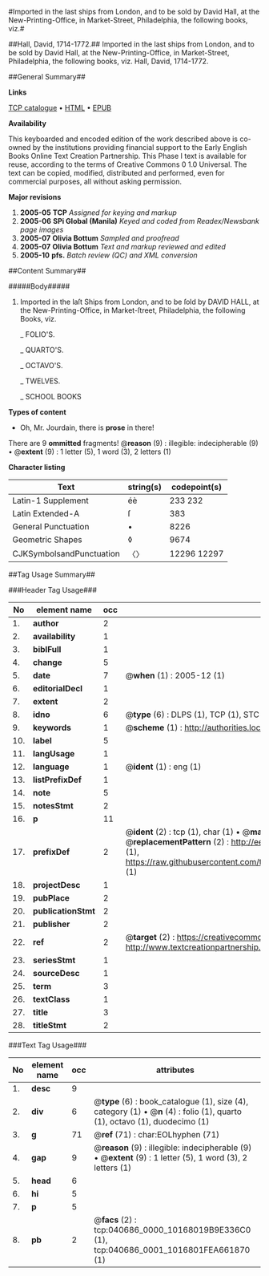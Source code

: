 #Imported in the last ships from London, and to be sold by David Hall, at the New-Printing-Office, in Market-Street, Philadelphia, the following books, viz.#

##Hall, David, 1714-1772.##
Imported in the last ships from London, and to be sold by David Hall, at the New-Printing-Office, in Market-Street, Philadelphia, the following books, viz.
Hall, David, 1714-1772.

##General Summary##

**Links**

[TCP catalogue](http://www.ota.ox.ac.uk/tcp/)  • 
[HTML](http://tei.it.ox.ac.uk/tcp/Texts-HTML/free/N30/N30663.html)  • 
[EPUB](http://tei.it.ox.ac.uk/tcp/Texts-EPUB/free/N30/N30663.epub)

**Availability**

This keyboarded and encoded edition of the
	       work described above is co-owned by the institutions
	       providing financial support to the Early English Books
	       Online Text Creation Partnership. This Phase I text is
	       available for reuse, according to the terms of Creative
	       Commons 0 1.0 Universal. The text can be copied,
	       modified, distributed and performed, even for
	       commercial purposes, all without asking permission.

**Major revisions**

1. __2005-05__ __TCP__ *Assigned for keying and markup*
1. __2005-06__ __SPi Global (Manila)__ *Keyed and coded from Readex/Newsbank page images*
1. __2005-07__ __Olivia Bottum__ *Sampled and proofread*
1. __2005-07__ __Olivia Bottum__ *Text and markup reviewed and edited*
1. __2005-10__ __pfs.__ *Batch review (QC) and XML conversion*

##Content Summary##

#####Body#####

1. Imported in the laſt Ships from London, and to be ſold by DAVID HALL, at the New-Printing-Office, in Market-ſtreet, Philadelphia, the following Books, viz.

    _ FOLIO'S.

    _ QUARTO'S.

    _ OCTAVO'S.

    _ TWELVES.

    _ SCHOOL BOOKS

**Types of content**

  * Oh, Mr. Jourdain, there is **prose** in there!

There are 9 **ommitted** fragments! 
 @__reason__ (9) : illegible: indecipherable (9)  •  @__extent__ (9) : 1 letter (5), 1 word (3), 2 letters (1)

**Character listing**


|Text|string(s)|codepoint(s)|
|---|---|---|
|Latin-1 Supplement|éè|233 232|
|Latin Extended-A|ſ|383|
|General Punctuation|•|8226|
|Geometric Shapes|◊|9674|
|CJKSymbolsandPunctuation|〈〉|12296 12297|

##Tag Usage Summary##

###Header Tag Usage###

|No|element name|occ|attributes|
|---|---|---|---|
|1.|__author__|2||
|2.|__availability__|1||
|3.|__biblFull__|1||
|4.|__change__|5||
|5.|__date__|7| @__when__ (1) : 2005-12 (1)|
|6.|__editorialDecl__|1||
|7.|__extent__|2||
|8.|__idno__|6| @__type__ (6) : DLPS (1), TCP (1), STC (1), NOTIS (1), IMAGE-SET (1), EVANS-CITATION (1)|
|9.|__keywords__|1| @__scheme__ (1) : http://authorities.loc.gov/ (1)|
|10.|__label__|5||
|11.|__langUsage__|1||
|12.|__language__|1| @__ident__ (1) : eng (1)|
|13.|__listPrefixDef__|1||
|14.|__note__|5||
|15.|__notesStmt__|2||
|16.|__p__|11||
|17.|__prefixDef__|2| @__ident__ (2) : tcp (1), char (1)  •  @__matchPattern__ (2) : ([0-9\-]+):([0-9IVX]+) (1), (.+) (1)  •  @__replacementPattern__ (2) : http://eebo.chadwyck.com/downloadtiff?vid=$1&page=$2 (1), https://raw.githubusercontent.com/textcreationpartnership/Texts/master/tcpchars.xml#$1 (1)|
|18.|__projectDesc__|1||
|19.|__pubPlace__|2||
|20.|__publicationStmt__|2||
|21.|__publisher__|2||
|22.|__ref__|2| @__target__ (2) : https://creativecommons.org/publicdomain/zero/1.0/ (1), http://www.textcreationpartnership.org/docs/. (1)|
|23.|__seriesStmt__|1||
|24.|__sourceDesc__|1||
|25.|__term__|3||
|26.|__textClass__|1||
|27.|__title__|3||
|28.|__titleStmt__|2||


###Text Tag Usage###

|No|element name|occ|attributes|
|---|---|---|---|
|1.|__desc__|9||
|2.|__div__|6| @__type__ (6) : book_catalogue (1), size (4), category (1)  •  @__n__ (4) : folio (1), quarto (1), octavo (1), duodecimo (1)|
|3.|__g__|71| @__ref__ (71) : char:EOLhyphen (71)|
|4.|__gap__|9| @__reason__ (9) : illegible: indecipherable (9)  •  @__extent__ (9) : 1 letter (5), 1 word (3), 2 letters (1)|
|5.|__head__|6||
|6.|__hi__|5||
|7.|__p__|5||
|8.|__pb__|2| @__facs__ (2) : tcp:040686_0000_10168019B9E336C0 (1), tcp:040686_0001_1016801FEA661870 (1)|
